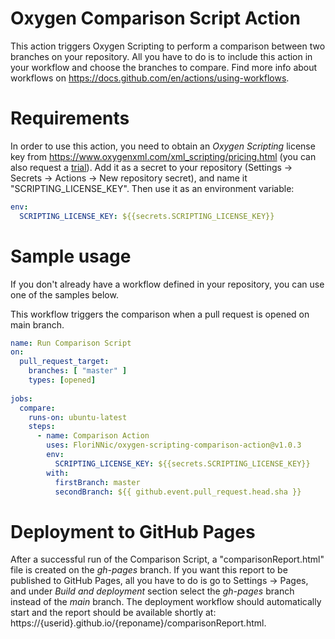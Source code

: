# Oxygen Comparison Script Action

This action triggers Oxygen Scripting to perform a comparison between two branches on your repository. All you have to do is to include this action in your workflow and choose the branches to compare. Find more info about workflows on https://docs.github.com/en/actions/using-workflows.

# Requirements

In order to use this action, you need to obtain an <i>Oxygen Scripting</i> license key from https://www.oxygenxml.com/xml_scripting/pricing.html (you can also request a [trial](https://www.oxygenxml.com/xml_scripting/register.html)). Add it as a secret to your repository (Settings &rarr; Secrets &rarr; Actions &rarr; New repository secret), and name it "SCRIPTING_LICENSE_KEY".
Then use it as an environment variable:
```yaml
env:
  SCRIPTING_LICENSE_KEY: ${{secrets.SCRIPTING_LICENSE_KEY}}
```

# Sample usage

If you don't already have a workflow defined in your repository, you can use one of the samples below.

This workflow triggers the comparison when a pull request is opened on main branch.
```yaml
name: Run Comparison Script
on:
  pull_request_target:
    branches: [ "master" ]
    types: [opened]
  
jobs:     
  compare:
    runs-on: ubuntu-latest
    steps:
      - name: Comparison Action
        uses: FloriNNic/oxygen-scripting-comparison-action@v1.0.3
        env:
          SCRIPTING_LICENSE_KEY: ${{secrets.SCRIPTING_LICENSE_KEY}}
        with:
          firstBranch: master
          secondBranch: ${{ github.event.pull_request.head.sha }}

```
# Deployment to GitHub Pages

After a successful run of the Comparison Script, a "comparisonReport.html" file is created on the <i>gh-pages</i> branch. If you want this report to be published to GitHub Pages, all you have to do is go to Settings &rarr; Pages, and under <i>Build and deployment</i> section select the <i>gh-pages</i> branch instead of the <i>main</i> branch. 
The deployment workflow should automatically start and the report should be available shortly at: https://{userid}.github.io/{reponame}/comparisonReport.html.

